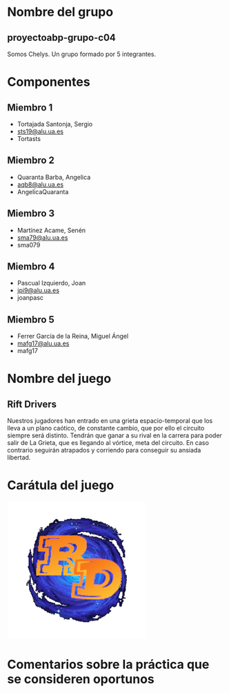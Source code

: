 # Nombre del grupo
## proyectoabp-grupo-c04
Somos Chelys. Un grupo formado por 5 integrantes.

# Componentes
## Miembro 1
* Tortajada Santonja, Sergio
* sts19@alu.ua.es
* Tortasts
## Miembro 2
* Quaranta Barba, Angelica
* aqb8@alu.ua.es
* AngelicaQuaranta
## Miembro 3
* Martínez Acame, Senén
* sma79@alu.ua.es
* sma079
## Miembro 4
* Pascual Izquierdo, Joan
* jpi9@alu.ua.es
* joanpasc
## Miembro 5
* Ferrer García de la Reina, Miguel Ángel
* mafg17@alu.ua.es
* mafg17

# Nombre del juego
## Rift Drivers
Nuestros jugadores han entrado en una grieta espacio-temporal que los lleva a un plano caótico, de constante cambio, que por ello el circuito siempre será distinto. Tendrán que ganar a su rival en la carrera para poder salir de La Grieta, que es llegando al vórtice, meta del circuito. En caso contrario seguirán atrapados y corriendo para conseguir su ansiada libertad.

# Carátula del juego
![](/otros/img/logo.png)
# Comentarios sobre la práctica que se consideren oportunos

